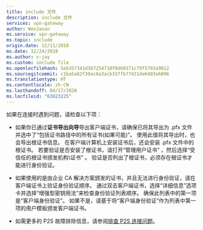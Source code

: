 ```yaml
---
title: include 文件
description: include 文件
services: vpn-gateway
author: WenJason
ms.service: vpn-gateway
ms.topic: include
origin.date: 12/11/2018
ms.date: 12/24/2018
ms.author: v-jay
ms.custom: include file
ms.openlocfilehash: 5eb357341d3b7254710f0db0371c79f5703a9012
ms.sourcegitcommit: c1ba5a62f30ac0a3acb337fb77431de6493e6096
ms.translationtype: HT
ms.contentlocale: zh-CN
ms.lasthandoff: 04/17/2020
ms.locfileid: "63823225"
---
```

如果在连接时遇到问题，请检查以下项：

- 如果你已通过**证书导出向导**导出客户端证书，请确保已将其导出为 .pfx 文件并选中了“包括证书路径中的所有证书(如果可能)”。  使用此值将其导出时，也会导出根证书信息。 在客户端计算机上安装证书后，还会安装 .pfx 文件中的根证书。 若要验证是否安装了根证书，请打开“管理用户证书”  ，然后选择“受信任的根证书颁发机构\证书”  。 验证是否列出了根证书，必须存在根证书才能进行身份验证。

- 如果使用的是由企业 CA 解决方案颁发的证书，并且无法进行身份验证，请在客户端证书上验证身份验证顺序。 通过双击客户端证书，选择“详细信息”选项卡并选择“增强型密钥用法”来检查身份验证列表顺序。   确保此列表中的第一项是“客户端身份验证”。  如果不是，请基于将“客户端身份验证”作为列表中第一项的用户模板颁发客户端证书。 

- 如需更多的 P2S 故障排除信息，请参阅[排查 P2S 连接问题](../articles/vpn-gateway/vpn-gateway-troubleshoot-vpn-point-to-site-connection-problems.md)。
